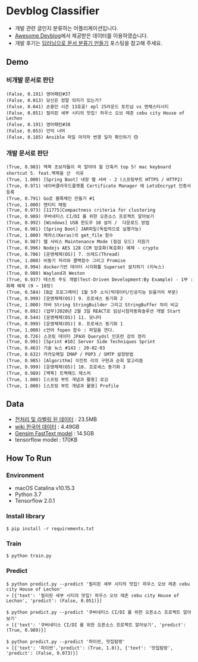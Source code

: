 # Devblog Classifier
- 개발 관련 글인지 분류하는 어플리케이션입니다.
- [Awesome Devblog](https://github.com/sarojaba/awesome-devblog)에서 제공받은 데이터를 이용하였습니다.
- 개발 후기는 [딥러닝으로 문서 분류기 만들기](https://blog.devstory.co.kr/post/devblog-classifier/) 포스팅을 참고해 주세요.

## Demo
### 비개발 문서로 판단
```
(False, 0.191) 영어패턴#37
(False, 0.013) 당신은 정말 의지가 있는가?
(False, 0.041) 손흥민 시즌 13호골! epl 25라운드 토트넘 vs 맨체스터시티
(False, 0.051) 필리핀 세부 시티의 맛집! 하우스 오브 레촌 cebu city House of Lechon
(False, 0.191) 영어패턴#38
(False, 0.053) 언덕 너머
(False, 0.185) Ansible 파일 마지막 변경 일자 확인하기 😓
```

### 개발 문서로 판단
```
(True, 0.983) 맥북 초보자들이 꼭 알아야 할 단축키 top 5! mac keyboard shortcut 5. feat.맥북을 산  이유
(True, 1.000) [Spring Boot] 내장 웹 서버 - 2 (스프링부트 HTTPS / HTTP2)
(True, 0.971) 네이버클라우드플랫폼 Certificate Manager 에 LetsEncrypt 인증서 등록
(True, 0.791) Go로 블록체인 만들기 #1
(True, 1.000) 엔티티 매핑
(True, 0.973) [11775]Compactness criteria for clustering
(True, 0.989) 쿠버네티스 CI/DI 를 위한 오픈소스 프로젝트 알아보기
(True, 0.992) [Windows] USB 윈도우 10 설치 /  다운로드 방법
(True, 0.981) [Spring Boot] JAR파일(독립적으로 실행가능)
(True, 1.000) 케라스(Keras)의 get_file 함수
(True, 0.987) 웹 서비스 Maintenance Mode (점검 모드) 지원기
(True, 0.996) Nodejs AES 128 CCM 암호화(복호화) 예제 - crypto
(True, 0.706) [운영체제(OS)] 7. 쓰레드(Thread)
(True, 1.000) 비동기 처리와 콜백함수 그리고 Promise
(True, 0.994) docker기반 데이터 시각화툴 Superset 설치하기 (리눅스)
(True, 0.980) Wayland과 Weston
(True, 0.937) 테스트 주도 개발(Test-Driven Development:By Example) - 1부 : 화폐 예제 (9 ~ 10장)
(True, 0.584) [B급 프로그래머] 1월 5주 소식(빅데이터/인공지능 읽을거리 부문)
(True, 0.999) [운영체제(OS)] 9. 프로세스 동기화 2
(True, 1.000) 자바 String StringBuilder 그리고 StringBuffer 차이 비교
(True, 0.892) (업무)2020년 2월 3일 REACT로 임상시험자동화솔루션 개발 Start
(True, 0.544) [운영체제(OS)] 11. 모니터
(True, 0.999) [운영체제(OS)] 8. 프로세스 동기화 1
(True, 1.000) c언어 fopen 함수 : 파일을 연다.
(True, 0.726) 스프링 데이터 JPA와 Querydsl 인프런 강의 정리
(True, 0.991) [Sprint #10] Server Side Techniques Sprint
(True, 0.463) 기술 뉴스 #143 : 20-02-03
(True, 0.632) 카카오메일 IMAP / POP3 / SMTP 설정방법
(True, 0.985) [Algorithm] 이진트 리의 구현과 순회 알고리즘
(True, 0.999) [운영체제(OS)] 10. 프로세스 동기화 3
(True, 0.989) [맥북] 트랙패드 제스처
(True, 1.000) [스프링 부트 개념과 활용] 로깅
(True, 1.000) [스프링 부트 개념과 활용] Profile
```

## Data
- [전처리 및 라벨링 된 데이터](https://drive.google.com/drive/u/0/folders/1Npfrh6XmeABJ8JJ6ApS1T88vVoqyDH7M) : 23.5MB
- [wiki 한국어 데이터](https://dl.fbaipublicfiles.com/fasttext/vectors-crawl/cc.ko.300.bin.gz) : 4.49GB 
- [Gensim FastText model](https://radimrehurek.com/gensim/models/fasttext.html) : 14.5GB
- tensorflow model : 170KB


## How To Run
### Environment
  - macOS Catalina v10.15.3
  - Python 3.7
  - Tensorflow 2.0.1

### Install library
  ~~~
  $ pip install -r requirements.txt
  ~~~

### Train
  ~~~
  $ python train.py
  ~~~

### Predict  
  ~~~
  $ python predict.py --predict '필리핀 세부 시티의 맛집! 하우스 오브 레촌 cebu city House of Lechon'
  > [{'text': '필리핀 세부 시티의 맛집! 하우스 오브 레촌 cebu city House of Lechon', 'predict': (False, 0.051)}]
  ~~~
  ~~~
  $ python predict.py --predict '쿠버네티스 CI/DI 를 위한 오픈소스 프로젝트 알아보기'
  > [{'text': '쿠버네티스 CI/DI 를 위한 오픈소스 프로젝트 알아보기', 'predict': (True, 0.989)}]
  ~~~
  ~~~
  $ python predict.py --predict '파이썬, 맛집탐방'
  > [{'text': '파이썬','predict': (True, 1.0)}, {'text': '맛집탐방', 'predict': (False, 0.073)}]
  ~~~
